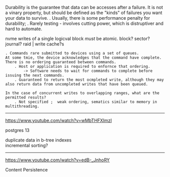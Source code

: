 
Durability is the guarantee that data can be accesses after a failure. It is not a vinary property, but should be defined as the "kinds" of failures you want your data to survive. 
    . Usually, there is some performance penalty for durability;
    . Rarely testing - involves cutting power, which is distruptiver and hard to automate. 


nvme
    writes of a single logicval block *must* be atomic. 
    block? sector? journal? raid | write cache?s

    . Commands rare submitted to devices using a set of queues. 
    At some tmie, the device acknowledges that the command have complete. There is no ordering guaranteed between commands. 
        . Host or application is required to enfornce that ordering.
            -> Software needs to wait for commands to complete before issuing the next commands. 
        . Guaranteed to return the most ocmpleted write, although they may also return data from uncompleted writes that have been queued. 

    In the case of concurrent writes to overlapping ranges, what are the permitted results? 
        . Not specified ;  weak ordering, sematics similar to memory in multithreading. 


___



https://www.youtube.com/watch?v=wMbTHFXImzI

postgres 13

duplicate data in b-tree indexes  
incremental sorting?


___


https://www.youtube.com/watch?v=edB-_JnhoRY

Content Persistence

